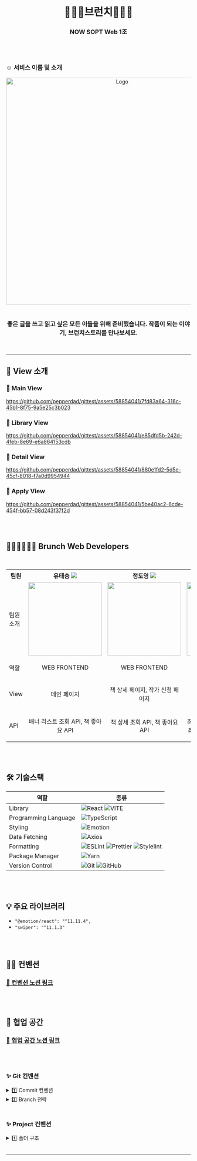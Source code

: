 <h1 align="center"> 🥧🌱🛶브런치🛶🌱🥧 </h1>
<h3 align="center">NOW SOPT Web 1조</h3>
<br />
<br />

<h3>☺️ 서비스 이름 및 소개 </h3>

<div align="center"> 
<img width="617" alt="Logo" src="https://github.com/pepperdad/gittest/assets/58854041/982d5610-4241-4674-adf0-eba2ad3f3735"></div>
<br />
<h3 align="center">좋은 글을 쓰고 읽고 싶은 모든 이들을 위해 준비했습니다.
작품이 되는 이야기, 브런치스토리를 만나보세요.</h3>




<br/>
<hr/>

## 👀 View 소개
### 🌱 Main View


https://github.com/pepperdad/gittest/assets/58854041/7fd83a64-316c-45b1-8f75-9a5e25c3b023


### 🌱 Library View


https://github.com/pepperdad/gittest/assets/58854041/e85dfd5b-242d-4feb-8e69-e6a864153cdb



### 🌱 Detail View



https://github.com/pepperdad/gittest/assets/58854041/880e1fd2-5d5e-45cf-8018-f7a0d9954944



### 🌱 Apply View


https://github.com/pepperdad/gittest/assets/58854041/5be40ac2-6cde-454f-bb57-08d243f37f2d

<br/>
<br/>

<h2>👩🏻‍💻🧑🏻‍💻 Brunch Web Developers </h2>
<br/>


<div align="center">
<table>
<th>팀원</th>
    <th> 유태승 <a href="https://github.com/gudusol"><img src="https://img.shields.io/badge/Github-181717?style=flat-square&logo=Github&logoColor=white"/><a></th>
	<th> 정도영 <a href="https://github.com/pepperdad"><img src="https://img.shields.io/badge/Github-181717?style=flat-square&logo=Github&logoColor=white"/></a></th>
    <th> 정보운 <a href="https://github.com/Bowoon1216"><img src="https://img.shields.io/badge/Github-181717?style=flat-square&logo=Github&logoColor=white"/></a></th>
    <th> 최민준 <a href="https://github.com/202010927choiminjune"><img src="https://img.shields.io/badge/Github-181717?style=flat-square&logo=Github&logoColor=white"/></a></th>
    <tr>
    <td> 팀원 소개 </td>
    	<td><img src="https://github.com/pepperdad/gittest/assets/58854041/35ca58fb-24de-4cee-ba0c-eb92136072b5" width="200px"></td>
    	<td><img src="https://github.com/pepperdad/gittest/assets/58854041/18162b7a-b78e-485c-b63f-fc9ff32e90d8" width="200px"></td>
      <td><img src="https://github.com/pepperdad/gittest/assets/58854041/9af25476-fcac-4451-b937-613857b6b057" width="200px"></td>
    	<td><img src="https://github.com/pepperdad/gittest/assets/58854041/34e09b8b-1471-449f-9ebf-1fb9d05662dd" width="200px"></td>
    </tr>
    <tr>
	<td> 역할 </td>
	<td>
		<p align="center">WEB FRONTEND</p>
	</td>
	<td>
		<p align="center">WEB FRONTEND</p>
	</td>
	<td>
		<p align="center">WEB FRONTEND</p>
	</td>
    <td>
		<p align="center">WEB FRONTEND</p>
	</td>
    </tr>
	    <tr>
	<td> View </td>
	<td>
		<p align="center">메인 페이지</p>
	</td>
	<td>
		<p align="center">책 상세 페이지, 작가 신청 페이지</p>
	</td>
	<td>
		<p align="center">최근 읽었던 글 페이지</p>
	</td>
    <td>
		<p align="center">메인 페이지</p>
	</td>
    </tr>
	<tr>
	<td> API </td>
	<td>
		<p align="center">배너 리스트 조회 API, 책 좋아요 API</p>
	</td>
	<td>
		<p align="center">책 상세 조회 API, 책 좋아요 API</p>
	</td>
	<td>
		<p align="center">최근 읽었던 글 목록 조회 API, 최근 읽었던 책 목록 조회 API</p>
	</td>
    <td>
		<p align="center">요일별 글 목록 조회 API, 추천 글 목록 조회 API</p>
	</td>
    </tr>
    </table>
</div>

<br/>
<br/>


<h2> 🛠 기술스택 </h2>

| 역할                 | 종류                                                                                                                                                                                                                                                                                                                          |
| -------------------- | ----------------------------------------------------------------------------------------------------------------------------------------------------------------------------------------------------------------------------------------------------------------------------------------------------------------------------- |
| Library              | ![React](https://img.shields.io/badge/React-61DAFB?style=for-the-badge&logo=React&logoColor=white) ![VITE](https://img.shields.io/badge/VITE-646CFF?style=for-the-badge&logo=Vite&logoColor=white)                                                                                                                                                                                                                             |
| Programming Language | ![TypeScript](https://img.shields.io/badge/TypeScript-3178C6.svg?style=for-the-badge&logo=TypeScript&logoColor=white)                                                                                                                                                                                                         |
| Styling              | ![Emotion](https://img.shields.io/badge/emotion-DB7093?style=for-the-badge&logo=Emotion&logoColor=white)                                                                                                                                                                                                                      |
| Data Fetching        | ![Axios](https://img.shields.io/badge/Axios-5A29E4?style=for-the-badge&logo=Axios&logoColor=white)                                                                                                                                                                                                                          |
| Formatting           | ![ESLint](https://img.shields.io/badge/ESLint-4B3263?style=for-the-badge&logo=eslint&logoColor=white) ![Prettier](https://img.shields.io/badge/Prettier-F7B93E?style=for-the-badge&logo=prettier&logoColor=white) ![Stylelint](https://img.shields.io/badge/stylelint-000?style=for-the-badge&logo=stylelint&logoColor=white) |
| Package Manager      | ![Yarn](https://img.shields.io/badge/Yarn-2C8EBB?style=for-the-badge&logo=yarn&logoColor=white)                                                                                                                                                                                                                               |
| Version Control      | ![Git](https://img.shields.io/badge/git-%23F05033.svg?style=for-the-badge&logo=git&logoColor=white) ![GitHub](https://img.shields.io/badge/github-%23121011.svg?style=for-the-badge&logo=github&logoColor=white)                                                                                                              |

<br />
<br />
<h2> 💡 주요 라이브러리 </h2>


- `"@emotion/react": "^11.11.4",` <br />
- `"swiper": "^11.1.3"` <br />

<br/>
<br />

## ✍🏻 컨벤션

### [📏 컨벤션 노션 링크](https://silk-title-f5a.notion.site/c0e7c0724a864b7c87534df50c1b271a?v=513cc7d5fb8e4b938a8fc4e56b84408b&pvs=4)
<br/>
<br />

## 📌 협업 공간

### [📏 협업 공간 노션 링크](https://silk-title-f5a.notion.site/c0e7c0724a864b7c87534df50c1b271a?v=513cc7d5fb8e4b938a8fc4e56b84408b&pvs=4)

<br/>
<br/>

### ✨ Git 컨벤션

<details>
<summary>  1️⃣ Commit 컨벤션  </summary>

<br />
<strong>Commit Type</strong>

<br />

```
type: subject 
type과 콜론 후 한칸 띄고 subject 
```

- **Commit 메시지 종류 설명**

| 제목     | 내용                                        |
| -------- | ------------------------------------------- |
| feat     | 새로운 기능에 대한 커밋                     |
| fix      | 버그 수정에 대한 커밋                       |
| build    | 빌드 관련 파일 수정에 대한 커밋             |
| chore    | 그 외 자잘한 수정에 대한 커밋               |
| docs     | 문서 수정에 대한 커밋                       |
| style    | 코드 스타일 혹은 포맷 등에 관한 커밋 |
| refactor | 코드 리팩토링에 대한 커밋                   |
| etc      | 위에 해당하지 않는 모든 변경(가능한 x) |
| test     | 테스트 코드 추가, 삭제, 변경 |

<br/>

</details>

<details>
<summary> 2️⃣ Branch 전략 </summary>

- `Git-Flow` 전략
- 브랜치 운영
    - `main` : 완전히 안전하다고 판단되었을 때, 즉 배포가 가능한 최종 merge하는 곳
    - `develop` : 배포하기 전 개발 중일 때 각자의 브랜치에서 merge하는 브랜치
    - `feat/#issue/기능명`: feature 브랜치. 새로운 기능 개발. 개발이 완료되면 develop 브랜치로 병합
    - `fix/#issue/기능명` : feature브랜치 생성 후 버그가 생겼을 때 수정하는 브랜치
  ```jsx
  main
    ㄴ develop
      ㄴ feat/#이슈번호/기능명(camelCase)
  ```

<br/>

</details>


<br/>

### ✨ Project 컨벤션

<details>
<summary >1️⃣ 폴더 구조 </summary>

- 사용되는 파일을 가까이 모아서 배치

```tsx
|-- 📁 node_modules
|-- 📁 public
    |-- 📁 assets
    |-- 📁 img
|-- 📁 src
    |-- 📁 assets
    |-- 📁 components
	  |   |-- 📁 ArticleCard
	  |   |-- 📁 FloatingButton
	  |   |-- 📁 Footer
	  |   |-- 📁 Header
	  |   |-- 📁 Icon
	  |   |-- 📁 libraryPage
	  |   |-- 📁 Logo
	  |   |-- 📁 Ntag
    |-- 📁 pages
    |	|   |-- 📁 apply
    |   |    	|-- 📁 _components
    |   |    	|-- Apply.tsx
    |	|   |-- 📁 book
    |   |    	|-- 📁_components
    |   |    	|-- Book.tsx
    |	|   |-- 📁 home
    |   |    	|-- 📁_components
    |   |    	|-- Home.tsx
    |	|   |-- 📁 library
    |   |    	|-- 📁_components
    |   |    	|-- Page.tsx
    |   |  
    |-- 📁 apis (API 요청 함수 모음 폴더)
    |-- 📁 hooks (커스텀 훅을 담아두는 폴더)
    |-- 📁 styles ( GlobalStyles , theme.ts )
    |-- 📁 utils ( 재사용이 높은 함수 모음 폴더 )
    |-- 📁 interface ( 재사용 가능한 인터페이스 모음 폴더 )
    |-- Router.tsx (라우터 파일)
    |-- App.tsx
    |-- main.tsx
|-- .eslintrc.json
|-- .gitignore
|-- .prettierrc
|-- README.md
|-- package.json
|-- tsconfig.json
|-- yarn.lock
...
```

<br/>

</details>

<br/>
<hr>


